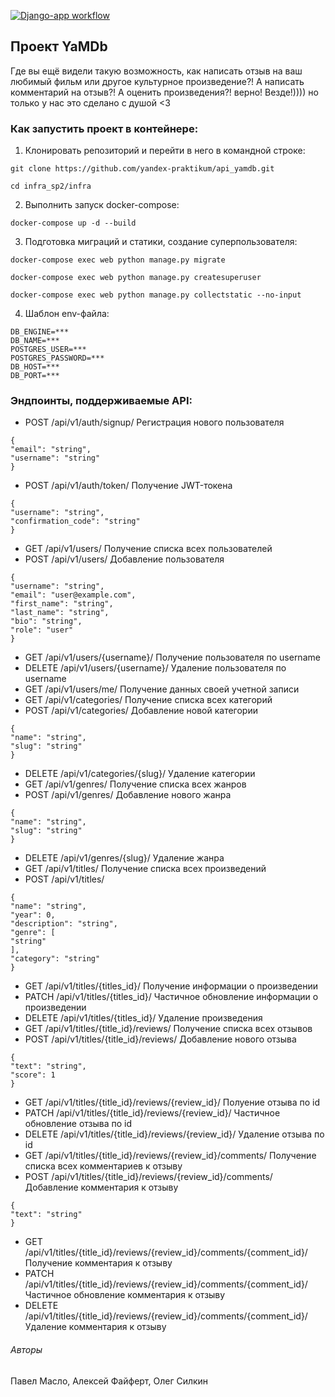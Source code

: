 [![Django-app workflow](https://github.com/Ghibliliker/yamdb_final/actions/workflows/yamdb_workflow.yml/badge.svg)](https://github.com/Ghibliliker/yamdb_final/actions/workflows/yamdb_workflow.yml)
## Проект YaMDb

Где вы ещё видели такую возможность, как написать отзыв на ваш любимый фильм или другое культурное произведение?!
А написать комментарий на отзыв?! А оценить произведения?! верно! Везде!))))
но только у нас это сделано с душой <З
​
​
### Как запустить проект в контейнере:
1. Клонировать репозиторий и перейти в него в командной строке:
```
git clone https://github.com/yandex-praktikum/api_yamdb.git
```
```
cd infra_sp2/infra
```
2. Выполнить запуск docker-compose:
```
docker-compose up -d --build 
```
3. Подготовка миграций и статики, создание суперпользователя:
```
docker-compose exec web python manage.py migrate
```
```
docker-compose exec web python manage.py createsuperuser
```
```
docker-compose exec web python manage.py collectstatic --no-input
```
4. Шаблон env-файла:
```
DB_ENGINE=***
DB_NAME=***
POSTGRES_USER=***
POSTGRES_PASSWORD=***
DB_HOST=***
DB_PORT=***
```
### Эндпоинты, поддерживаемые API:

* POST /api/v1/auth/signup/    Регистрация нового пользователя
```
{
"email": "string",
"username": "string"
}
```
* POST /api/v1/auth/token/    Получение JWT-токена
```
{
"username": "string",
"confirmation_code": "string"
}
```
* GET /api/v1/users/    Получение списка всех пользователей
* POST /api/v1/users/    Добавление пользователя
```
{
"username": "string",
"email": "user@example.com",
"first_name": "string",
"last_name": "string",
"bio": "string",
"role": "user"
}
```
* GET /api/v1/users/{username}/    Получение пользователя по username
* DELETE /api/v1/users/{username}/     Удаление пользователя по username
* GET /api/v1/users/me/    Получение данных своей учетной записи
* GET /api/v1/categories/    Получение списка всех категорий
* POST /api/v1/categories/    Добавление новой категории
```
{
"name": "string",
"slug": "string"
}
```
* DELETE /api/v1/categories/{slug}/    Удаление категории
* GET /api/v1/genres/    Получение списка всех жанров
* POST /api/v1/genres/    Добавление нового жанра
```
{
"name": "string",
"slug": "string"
}
```
* DELETE /api/v1/genres/{slug}/    Удаление жанра
* GET /api/v1/titles/    Получение списка всех произведений
* POST /api/v1/titles/    
```
{
"name": "string",
"year": 0,
"description": "string",
"genre": [
"string"
],
"category": "string"
}
```
* GET /api/v1/titles/{titles_id}/    Получение информации о произведении
* PATCH /api/v1/titles/{titles_id}/    Частичное обновление информации о произведении
* DELETE /api/v1/titles/{titles_id}/    Удаление произведения
* GET /api/v1/titles/{title_id}/reviews/    Получение списка всех отзывов
* POST /api/v1/titles/{title_id}/reviews/    Добавление нового отзыва
```
{
"text": "string",
"score": 1
}
```
* GET /api/v1/titles/{title_id}/reviews/{review_id}/    Полуение отзыва по id
* PATCH /api/v1/titles/{title_id}/reviews/{review_id}/    Частичное обновление отзыва по id
* DELETE /api/v1/titles/{title_id}/reviews/{review_id}/    Удаление отзыва по id
* GET /api/v1/titles/{title_id}/reviews/{review_id}/comments/    Получение списка всех комментариев к отзыву
* POST /api/v1/titles/{title_id}/reviews/{review_id}/comments/    Добавление комментария к отзыву
```
{
"text": "string"
}
```
* GET /api/v1/titles/{title_id}/reviews/{review_id}/comments/{comment_id}/    Получение комментария к отзыву
* PATCH /api/v1/titles/{title_id}/reviews/{review_id}/comments/{comment_id}/    Частичное обновление комментария к отзыву
* DELETE /api/v1/titles/{title_id}/reviews/{review_id}/comments/{comment_id}/    Удаление комментария к отзыву
​
###### Авторы
Павел Масло, Алексей Файферт, Олег Силкин
